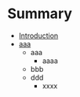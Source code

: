 # Summary

* [Introduction](README.md)
* [aaa](7518.md)
   * aaa
       * aaaa
   * bbb
   * ddd
       * xxxx

